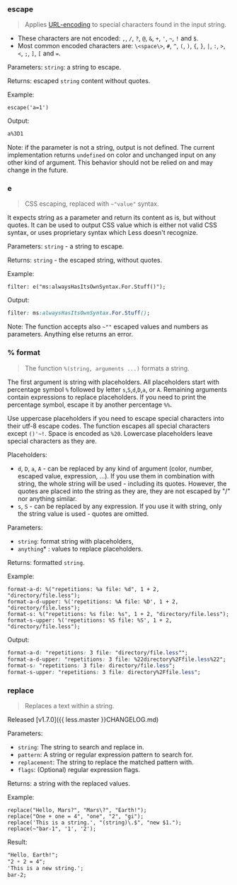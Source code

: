 ### escape

> Applies [URL-encoding](http://en.wikipedia.org/wiki/Percent-encoding) to special characters found in the input string.

* These characters are not encoded: `,`, `/`, `?`, `@`, `&`, `+`, `'`, `~`, `!` and `$`.
* Most common encoded characters are: `\<space\>`, `#`, `^`, `(`, `)`, `{`, `}`, `|`, `:`, `>`, `<`, `;`, `]`, `[` and `=`.

Parameters: `string`: a string to escape.

Returns: escaped `string` content without quotes.

Example:

```less
escape('a=1')
```

Output:

```css
a%3D1
```

Note: if the parameter is not a string, output is not defined. The current implementation returns `undefined` on color and unchanged input on any other kind of argument. This behavior should not be relied on and may change in the future.


### e

> CSS escaping, replaced with `~"value"` syntax.

It expects string as a parameter and return its content as is, but without quotes. It can be used to output CSS value which is either not valid CSS syntax, or uses proprietary syntax which Less doesn't recognize.

Parameters: `string` - a string to escape.

Returns: `string` - the escaped string, without quotes.

Example:

```less
filter: e("ms:alwaysHasItsOwnSyntax.For.Stuff()");
```

Output:

```css
filter: ms:alwaysHasItsOwnSyntax.For.Stuff();
```

Note: The function accepts also `~""` escaped values and numbers as parameters. Anything else returns an error.


### % format

> The function `%(string, arguments ...)` formats a string.

The first argument is string with placeholders. All placeholders start with percentage symbol `%` followed by letter `s`,`S`,`d`,`D`,`a`, or `A`. Remaining arguments contain expressions to replace placeholders. If you need to print the percentage symbol, escape it by another percentage `%%`.

Use uppercase placeholders if you need to escape special characters into their utf-8 escape codes.
The function escapes all special characters except `()'~!`. Space is encoded as `%20`. Lowercase placeholders leave special characters as they are.

Placeholders:
* `d`, `D`, `a`, `A` - can be replaced by any kind of argument (color, number, escaped value, expression, ...). If you use them in combination with string, the whole string will be used - including its quotes. However, the quotes are placed into the string as they are, they are not escaped by "/" nor anything similar.
* `s`, `S` - can be replaced by any expression. If you use it with string, only the string value is used - quotes are omitted.

Parameters:

* `string`: format string with placeholders,
* `anything`* : values to replace placeholders.

Returns: formatted `string`.

Example:

```less
format-a-d: %("repetitions: %a file: %d", 1 + 2, "directory/file.less");
format-a-d-upper: %('repetitions: %A file: %D', 1 + 2, "directory/file.less");
format-s: %("repetitions: %s file: %s", 1 + 2, "directory/file.less");
format-s-upper: %('repetitions: %S file: %S', 1 + 2, "directory/file.less");
```
Output:

```css
format-a-d: "repetitions: 3 file: "directory/file.less"";
format-a-d-upper: "repetitions: 3 file: %22directory%2Ffile.less%22";
format-s: "repetitions: 3 file: directory/file.less";
format-s-upper: "repetitions: 3 file: directory%2Ffile.less";
```


### replace

> Replaces a text within a string.

Released [v1.7.0]({{ less.master }}CHANGELOG.md)

Parameters:

* `string`: The string to search and replace in.
* `pattern`: A string or regular expression pattern to search for.
* `replacement`: The string to replace the matched pattern with.
* `flags`: (Optional) regular expression flags.

Returns: a string with the replaced values.

Example:

```less
replace("Hello, Mars?", "Mars\?", "Earth!");
replace("One + one = 4", "one", "2", "gi");
replace('This is a string.', "(string)\.$", "new $1.");
replace(~"bar-1", '1', '2');
```
Result:

```css
"Hello, Earth!";
"2 + 2 = 4";
'This is a new string.';
bar-2;
```
